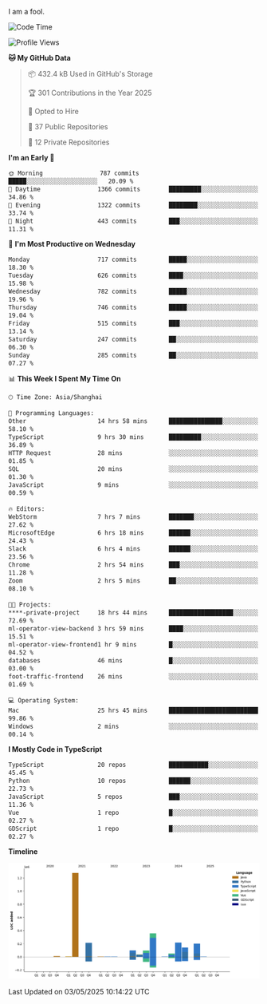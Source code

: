 I am a fool.

<!--START_SECTION:waka-->
![Code Time](http://img.shields.io/badge/Code%20Time-2%2C965%20hrs%2024%20mins-blue)

![Profile Views](http://img.shields.io/badge/Profile%20Views-2-blue)

**🐱 My GitHub Data** 

> 📦 432.4 kB Used in GitHub's Storage 
 > 
> 🏆 301 Contributions in the Year 2025
 > 
> 💼 Opted to Hire
 > 
> 📜 37 Public Repositories 
 > 
> 🔑 12 Private Repositories 
 > 
**I'm an Early 🐤** 

```text
🌞 Morning                787 commits         █████░░░░░░░░░░░░░░░░░░░░   20.09 % 
🌆 Daytime                1366 commits        █████████░░░░░░░░░░░░░░░░   34.86 % 
🌃 Evening                1322 commits        ████████░░░░░░░░░░░░░░░░░   33.74 % 
🌙 Night                  443 commits         ███░░░░░░░░░░░░░░░░░░░░░░   11.31 % 
```
📅 **I'm Most Productive on Wednesday** 

```text
Monday                   717 commits         █████░░░░░░░░░░░░░░░░░░░░   18.30 % 
Tuesday                  626 commits         ████░░░░░░░░░░░░░░░░░░░░░   15.98 % 
Wednesday                782 commits         █████░░░░░░░░░░░░░░░░░░░░   19.96 % 
Thursday                 746 commits         █████░░░░░░░░░░░░░░░░░░░░   19.04 % 
Friday                   515 commits         ███░░░░░░░░░░░░░░░░░░░░░░   13.14 % 
Saturday                 247 commits         ██░░░░░░░░░░░░░░░░░░░░░░░   06.30 % 
Sunday                   285 commits         ██░░░░░░░░░░░░░░░░░░░░░░░   07.27 % 
```


📊 **This Week I Spent My Time On** 

```text
🕑︎ Time Zone: Asia/Shanghai

💬 Programming Languages: 
Other                    14 hrs 58 mins      ███████████████░░░░░░░░░░   58.10 % 
TypeScript               9 hrs 30 mins       █████████░░░░░░░░░░░░░░░░   36.89 % 
HTTP Request             28 mins             ░░░░░░░░░░░░░░░░░░░░░░░░░   01.85 % 
SQL                      20 mins             ░░░░░░░░░░░░░░░░░░░░░░░░░   01.30 % 
JavaScript               9 mins              ░░░░░░░░░░░░░░░░░░░░░░░░░   00.59 % 

🔥 Editors: 
WebStorm                 7 hrs 7 mins        ███████░░░░░░░░░░░░░░░░░░   27.62 % 
MicrosoftEdge            6 hrs 18 mins       ██████░░░░░░░░░░░░░░░░░░░   24.43 % 
Slack                    6 hrs 4 mins        ██████░░░░░░░░░░░░░░░░░░░   23.56 % 
Chrome                   2 hrs 54 mins       ███░░░░░░░░░░░░░░░░░░░░░░   11.28 % 
Zoom                     2 hrs 5 mins        ██░░░░░░░░░░░░░░░░░░░░░░░   08.10 % 

🐱‍💻 Projects: 
****-private-project     18 hrs 44 mins      ██████████████████░░░░░░░   72.69 % 
ml-operator-view-backend 3 hrs 59 mins       ████░░░░░░░░░░░░░░░░░░░░░   15.51 % 
ml-operator-view-frontend1 hr 9 mins         █░░░░░░░░░░░░░░░░░░░░░░░░   04.52 % 
databases                46 mins             █░░░░░░░░░░░░░░░░░░░░░░░░   03.00 % 
foot-traffic-frontend    26 mins             ░░░░░░░░░░░░░░░░░░░░░░░░░   01.69 % 

💻 Operating System: 
Mac                      25 hrs 45 mins      █████████████████████████   99.86 % 
Windows                  2 mins              ░░░░░░░░░░░░░░░░░░░░░░░░░   00.14 % 
```

**I Mostly Code in TypeScript** 

```text
TypeScript               20 repos            ███████████░░░░░░░░░░░░░░   45.45 % 
Python                   10 repos            ██████░░░░░░░░░░░░░░░░░░░   22.73 % 
JavaScript               5 repos             ███░░░░░░░░░░░░░░░░░░░░░░   11.36 % 
Vue                      1 repo              █░░░░░░░░░░░░░░░░░░░░░░░░   02.27 % 
GDScript                 1 repo              █░░░░░░░░░░░░░░░░░░░░░░░░   02.27 % 
```



**Timeline**

![Lines of Code chart](https://raw.githubusercontent.com/VeejaLiu/VeejaLiu/master/assets/bar_graph.png)


 Last Updated on 03/05/2025 10:14:22 UTC
<!--END_SECTION:waka-->
